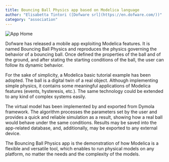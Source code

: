 ```yaml
---
title: Bouncing Ball Physics app based on Modelica language
author: "Elisabetta Tintori ([Dofware srl](https://en.dofware.com/))"
category: "association"
---
```


![App Home](https://github.com/dofware/newsletter/new/main/newsletter/_2022-01/MobileApp-logo.png "AppEntryPage")

Dofware has released a mobile app exploiting Modelica features. It is named Bouncing Ball Physics and reproduces the physics governing the behavior of a bouncing ball. Once defined the properties of the ball and of the ground, and after stating the starting conditions of the ball, the user can follow its dynamic behavior.

For the sake of simplicity, a Modelica basic tutorial example has been adopted. The ball is a digital twin of a real object. Although implementing simple physics, it contains some meaningful applications of Modelica features (events, hysteresis, etc.). The same technology could be extended to any kind of complex systems easily.

The virtual model has been implemented by and exported from Dymola framework. The algorithm processes the parameters set by the user and provides a quick and reliable simulation as a result, showing how a real ball would behave under the same conditions. Results may be saved into the app-related database, and, additionally, may be exported to any external device.

The Bouncing Ball Physics app is the demonstration of how Modelica is a flexible and versatile tool, which enables to run physical models on any platform, no matter the needs and the complexity of the models.

